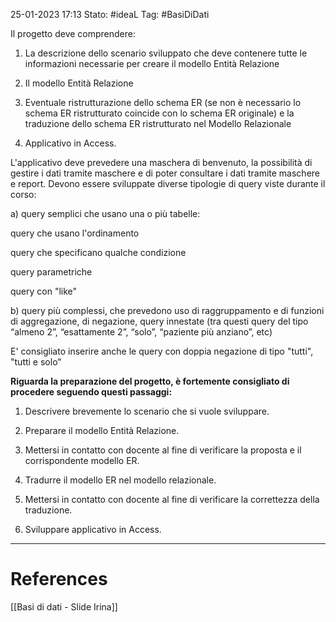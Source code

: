 25-01-2023 17:13
Stato: #ideaL
Tag: #BasiDiDati 

Il progetto deve comprendere:

1) La descrizione dello scenario sviluppato che deve contenere tutte le informazioni necessarie per creare il modello Entità Relazione

2) Il modello Entità Relazione

3) Eventuale ristrutturazione dello schema ER (se non è necessario lo schema ER ristrutturato coincide con lo schema ER originale) e la traduzione dello schema ER ristrutturato nel Modello Relazionale

4) Applicativo in Access.

L'applicativo deve prevedere una maschera di benvenuto, la possibilità di gestire i dati tramite maschere e di poter consultare i dati tramite maschere e report. Devono essere sviluppate diverse tipologie di query viste durante il corso:

a) query semplici che usano una o più tabelle:

query che usano l'ordinamento

query che specificano qualche condizione

query parametriche

query con "like"

b) query più complessi, che prevedono uso di raggruppamento e di funzioni di aggregazione, di negazione, query innestate (tra questi query del tipo “almeno 2”, “esattamente 2”, “solo”, “paziente più anziano”, etc)

E' consigliato inserire anche le query con doppia negazione di tipo "tutti", "tutti e solo"

**Riguarda la preparazione del progetto, è fortemente consigliato di procedere seguendo questi passaggi:**

1. Descrivere brevemente lo scenario che si vuole sviluppare.

2. Preparare il modello Entità Relazione.

3. Mettersi in contatto con docente al fine di verificare la proposta e il corrispondente modello ER.

4. Tradurre il modello ER nel modello relazionale.

5. Mettersi in contatto con docente al fine di verificare la correttezza della traduzione.

6. Sviluppare applicativo in Access.

---
# References 

[[Basi di dati - Slide Irina]]
